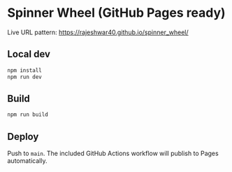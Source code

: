 # Spinner Wheel (GitHub Pages ready)

Live URL pattern: https://rajeshwar40.github.io/spinner_wheel/

## Local dev
```bash
npm install
npm run dev
```

## Build
```bash
npm run build
```

## Deploy
Push to `main`. The included GitHub Actions workflow will publish to Pages automatically.
